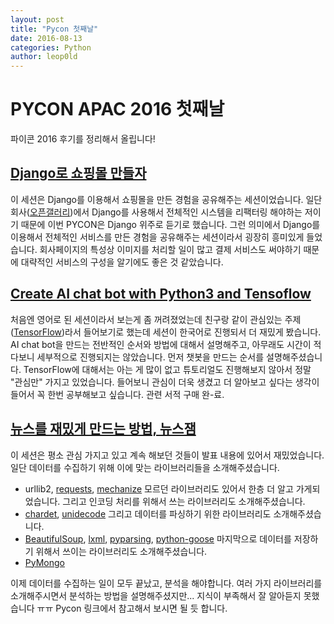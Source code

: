 ```yaml
---
layout: post
title: "Pycon 첫째날"
date: 2016-08-13
categories: Python
author: leop0ld
---
```


# PYCON APAC 2016 첫째날

파이콘 2016 후기를 정리해서 올립니다!


## [Django로 쇼핑몰 만들자](https://www.pycon.kr/2016apac/program/19)

이 세션은 Django를 이용해서 쇼핑몰을 만든 경험을 공유해주는 세션이었습니다.
일단 회사([오픈갤러리](http://www.opengallery.co.kr/))에서 Django를 사용해서 전체적인 시스템을 리팩터링 해야하는 저이기 때문에 이번 PYCON은 Django 위주로 듣기로 했습니다.
그런 의미에서 Django를 이용해서 전체적인 서비스를 만든 경험을 공유해주는 세션이라서 굉장히 흥미있게 들었습니다.
회사페이지의 특성상 이미지를 처리할 일이 많고 결제 서비스도 써야하기 때문에 대략적인 서비스의 구성을 알기에도 좋은 것 같았습니다.


## [Create AI chat bot with Python3 and Tensoflow](https://www.pycon.kr/2016apac/program/14)

처음엔 영어로 된 세션이라서 보는게 좀 꺼려졌었는데 친구랑 같이 관심있는 주제([TensorFlow](http://www.github.com/tensorflow/))라서 들어보기로 했는데 세션이 한국어로 진행되서 더 재밌게 봤습니다.
AI chat bot을 만드는 전반적인 순서와 방법에 대해서 설명해주고, 아무래도 시간이 적다보니 세부적으로 진행되지는 않았습니다.
먼저 챗봇을 만드는 순서를 설명해주셨습니다.
TensorFlow에 대해서는 아는 게 많이 없고 튜토리얼도 진행해보지 않아서 정말 "관심만" 가지고 있었습니다.
들어보니 관심이 더욱 생겼고 더 알아보고 싶다는 생각이 들어서 꼭 한번 공부해보고 싶습니다.
관련 서적 구매 완-료.


## [뉴스를 재밌게 만드는 방법, 뉴스잼](https://www.pycon.kr/2016apac/program/1)

이 세션은 평소 관심 가지고 있고 계속 해보던 것들이 발표 내용에 있어서 재밌었습니다.
일단 데이터를 수집하기 위해 이에 맞는 라이브러리들을 소개해주셨습니다.
- urllib2, [requests](https://github.com/kennethreitz/requests), [mechanize](https://github.com/jjlee/mechanize)
모르던 라이브러리도 있어서 한층 더 알고 가게되었습니다.
그리고 인코딩 처리를 위해서 쓰는 라이브러리도 소개해주셨습니다.
- [chardet](https://github.com/chardet/chardet), [unidecode](https://github.com/iki/unidecode)
그리고 데이터를 파싱하기 위한 라이브러리도 소개해주셨습니다.
- [BeautifulSoup](https://www.crummy.com/software/BeautifulSoup/bs4/doc/), [lxml](http://lxml.de), [pyparsing](http://pyparsing.wikispaces.com), [python-goose](https://github.com/grangier/python-goose)
마지막으로 데이터를 저장하기 위해서 쓰이는 라이브러리도 소개해주셨습니다.
- [PyMongo](https://api.mongodb.com/python/current/)

이제 데이터를 수집하는 일이 모두 끝났고, 분석을 해야합니다.
여러 가지 라이브러리를 소개해주시면서 분석하는 방법을 설명해주셨지만... 지식이 부족해서 잘 알아듣지 못했습니다 ㅠㅠ
Pycon 링크에서 참고해서 보시면 될 듯 합니다.

